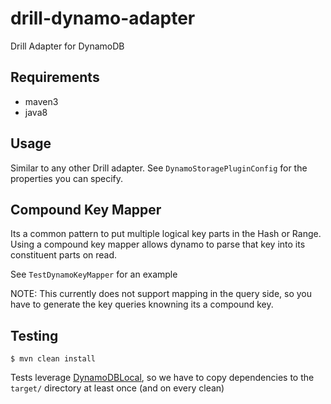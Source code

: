 # drill-dynamo-adapter

Drill Adapter for DynamoDB

## Requirements

 * maven3
 * java8

## Usage

Similar to any other Drill adapter. See ```DynamoStoragePluginConfig``` for the properties you can specify.

## Compound Key Mapper

Its a common pattern to put multiple logical key parts in the Hash or Range. Using a compound key mapper allows dynamo to parse
that key into its constituent parts on read.

See ```TestDynamoKeyMapper``` for an example

NOTE: This currently does not support mapping in the query side, so you have to generate the key queries knowning its a compound key.

## Testing

```
$ mvn clean install
```

Tests leverage [DynamoDBLocal](https://aws.amazon.com/blogs/aws/dynamodb-local-for-desktop-development/), so we have to copy dependencies to the ```target/``` directory at least once (and on every clean)
